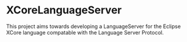 # XCoreLanguageServer

This project aims towards developing a LanguageServer for the  Eclipse XCore language compatable with the Language Server Protocol.
